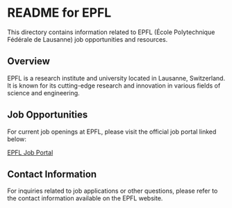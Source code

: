 # README for EPFL

This directory contains information related to EPFL (École Polytechnique Fédérale de Lausanne) job opportunities and resources.

## Overview

EPFL is a research institute and university located in Lausanne, Switzerland. It is known for its cutting-edge research and innovation in various fields of science and engineering.

## Job Opportunities

For current job openings at EPFL, please visit the official job portal linked below:

[EPFL Job Portal](https://careers.epfl.ch/go/Personnel-Scientifique-%28FR%29/504774/)

## Contact Information

For inquiries related to job applications or other questions, please refer to the contact information available on the EPFL website.